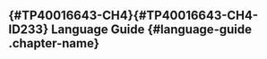



[‌](){#TP40016643-CH4}[‌](){#TP40016643-CH4-ID233}
Language Guide {#language-guide .chapter-name}
--------------




